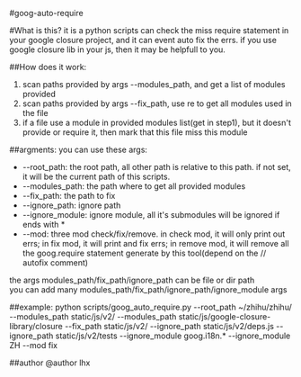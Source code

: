 #goog-auto-require

#What is this?
it is a python scripts can check the miss require statement in your google closure project,
and it can event auto fix the errs.
if you  use google closure lib in your js, then it may be helpfull to you.

##How does it work:
1. scan paths provided by args --modules_path, and get a list of modules provided
2. scan paths provided by args --fix_path, use re to get all modules used in the file
3. if a file use a module in provided modules list(get in step1), but it doesn't provide or require it, then mark that this file miss this module

##argments:
you can use these args:
* --root_path: the root path, all other path is relative to this path. if not set, it will be the current path of this scripts.
* --modules_path: the path where to get all provided modules
* --fix_path: the path to fix
* --ignore_path: ignore path
* --ignore_module: ignore module, all it's submodules will be ignored if ends with *
* --mod: three mod check/fix/remove. in check mod, it will only print out errs; in fix mod, it will print and fix errs; in remove mod, it will remove all the goog.require statement generate by this tool(depend on the // autofix comment)

the args modules_path/fix_path/ignore_path can be file or dir path  
you can add many modules_path/fix_path/ignore_path/ignore_module args

##example:
    python scripts/goog_auto_require.py
        --root_path ~/zhihu/zhihu/
        --modules_path static/js/v2/
        --modules_path static/js/google-closure-library/closure
        --fix_path static/js/v2/
        --ignore_path static/js/v2/deps.js
        --ignore_path static/js/v2/tests
        --ignore_module goog.i18n.*
        --ignore_module ZH
        --mod fix

##author
@author lhx

